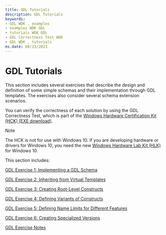 ```yaml
---
title: GDL Tutorials
description: GDL Tutorials
keywords:
- GDL WDK , examples
- examples WDK GDL
- tutorials WDK GDL
- GDL Correctness Test WDK
- GDL WDK , tutorials
ms.date: 08/13/2021
---
```


# GDL Tutorials

This section includes several exercises that describe the design and definition of some simple schemas and their implementation through GDL templates. The exercises also consider several schema extension scenarios.

You can verify the correctness of each solution by using the GDL Correctness Test, which is part of the [Windows Hardware Certification Kit (HCK) (EXE download)](https://download.microsoft.com/download/1/8/B/18BC088A-537D-4386-9334-687747A602E6/hlk/hlksetup.exe).

> [!NOTE]
> The HCK is not for use with Windows 10.
> If you are developing hardware or drivers for Windows 10, you need the new [Windows Hardware Lab Kit (HLK)](/windows-hardware/test/hlk/windows-hardware-lab-kit) for Windows 10.

This section includes:

[GDL Exercise 1: Implementing a GDL Schema](gdl-exercise-1--implementing-a-gdl-schema.md)

[GDL Exercise 2: Inheriting from Virtual Templates](gdl-exercise-2--inheriting-from-virtual-templates.md)

[GDL Exercise 3: Creating Root-Level Constructs](gdl-exercise-3--creating-root-level-constructs.md)

[GDL Exercise 4: Defining Variants of Constructs](gdl-exercise-4--defining-variants-of-constructs.md)

[GDL Exercise 5: Defining Name Limits for Different Features](gdl-exercise-5--defining-name-limits-for-different-features.md)

[GDL Exercise 6: Creating Specialized Versions](gdl-exercise-6--creating-specialized-versions.md)

[GDL Exercise Notes](gdl-exercise-notes.md)
